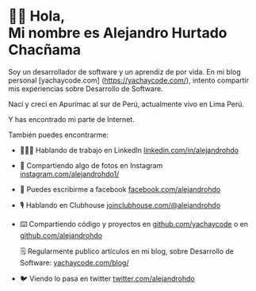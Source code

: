 
# 👋🏼 Hola,<br/> Mi nombre es Alejandro Hurtado Chacñama

Soy un desarrollador de software y un aprendiz de por vida. En mi blog personal [yachaycode.com] (https://yachaycode.com/), intento compartir mis experiencias sobre Desarrollo de Software.

Nací y crecí en Apurímac al sur de Perú, actualmente vivo en Lima Perú.

Y has encontrado mi parte de Internet.

También puedes encontrarme:

- 🧑🏽‍💻 Hablando de trabajo en LinkedIn [linkedin.com/in/alejandrohdo](https://www.linkedin.com/in/alejandrohdo/)

- 📸 Compartiendo algo de fotos en Instagram [instagram.com/alejandrohdo1/](https://www.instagram.com/alejandrohdo1/)

- 🧑 Puedes escribirme a facebook [facebook.com/alejandrohdo](https://www.facebook.com/alejandrohdo)

- 🎙 Hablando en Clubhouse [joinclubhouse.com/@alejandrohdo](https://joinclubhouse.com/@alejandrohdo)

- ⌨️ Compartiendo código y proyectos en [github.com/yachaycode](https://github.com/yachaycode) o en [github.com/alejandrohdo](https://github.com/alejandrohdo)

  🗒 Regularmente publico artículos en mi blog, sobre Desarrollo de Software: [yachaycode.com/blog/](https://yachaycode.com/blog/)

- 🐦 Viendo lo pasa  en twitter [twitter.com/alejandrohdo](https://twitter.com/alejandrohdo)
